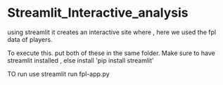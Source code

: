 # Streamlit_Interactive_analysis
using streamlit it creates an interactive site where , here we used the fpl data of players. 

To execute this. put both of these in the same folder. 
Make sure to have streamlit installed , else install 'pip install streamlit'

TO run use
streamlit run fpl-app.py
